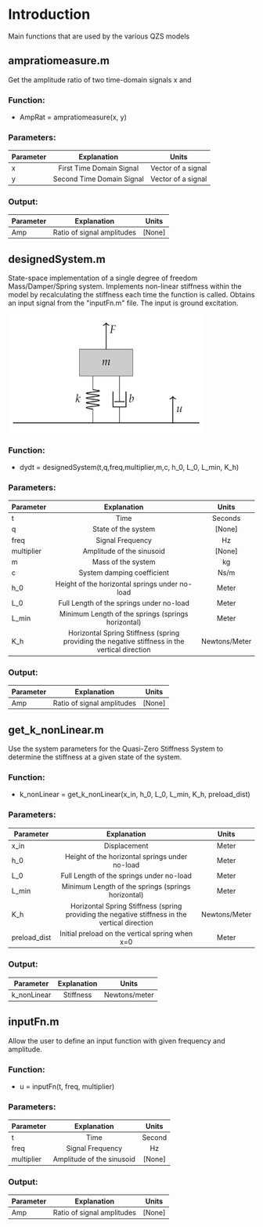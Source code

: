 # Introduction
Main functions that are used by the various QZS models

## ampratiomeasure.m
Get the amplitude ratio of two time-domain signals x and 

### Function: 
* AmpRat = ampratiomeasure(x, y)

### Parameters:

| Parameter     | Explanation               | Units
| ------------- | :-------------:           |:-------------:|
| x             |First Time Domain Signal   | Vector of a signal|
| y             |Second Time Domain Signal  | Vector of a signal|

### Output:
| Parameter     | Explanation               | Units
| ------------- | :-------------:           |:-------------:|
| Amp           | Ratio of signal amplitudes| [None]|

## designedSystem.m
State-space implementation of a single degree of freedom Mass/Damper/Spring system. Implements non-linear stiffness within the model by recalculating the stiffness each time the function is called. Obtains an input signal from the "inputFn.m" file. The input is ground excitation. 

<img src="./SpringForceFuction/Images/SDOFGroundExcitation.PNG" alt="" style="width:400px;"/>

### Function: 
* dydt = designedSystem(t,q,freq,multiplier,m,c, h_0, L_0, L_min, K_h)

### Parameters:

| Parameter     | Explanation               | Units
| ------------- | :-------------:           |:-------------:|
| t             |Time                       | Seconds       |
| q             |State of the system        | [None]        |
| freq          |Signal Frequency           | Hz            |
| multiplier    |Amplitude of the sinusoid  | [None]        |
| m             |Mass of the system         | kg            |
| c             |System damping coefficient | Ns/m          |
|h_0            |Height of the horizontal springs under no-load         |Meter|
|L_0            |Full Length of the springs under no-load               |Meter|
|L_min          |Minimum Length of the springs (springs horizontal)     |Meter|
|K_h            |Horizontal Spring Stiffness (spring providing the negative stiffness in the vertical direction| Newtons/Meter|

### Output:
| Parameter     | Explanation               | Units
| ------------- | :-------------:           |:-------------:|
| Amp           | Ratio of signal amplitudes| [None]|

## get_k_nonLinear.m
Use the system parameters for the Quasi-Zero Stiffness System to determine the stiffness at a given state of the system. 

### Function: 
* k_nonLinear = get_k_nonLinear(x_in, h_0, L_0, L_min, K_h, preload_dist)

### Parameters:

| Parameter     | Explanation | Units
| ------------- | :-------------:                                       |:-------------:|
|x_in           |Displacement                                           | Meter|
|h_0            |Height of the horizontal springs under no-load         |Meter|
|L_0            |Full Length of the springs under no-load               |Meter|
|L_min          |Minimum Length of the springs (springs horizontal)     |Meter|
|K_h            |Horizontal Spring Stiffness (spring providing the negative stiffness in the vertical direction| Newtons/Meter|
|preload_dist   |Initial preload on the vertical spring when x=0        |Meter|


### Output:
| Parameter     | Explanation | Units
| ------------- | :-------------: |:-------------: |
| k_nonLinear   |Stiffness        | Newtons/meter  |

## inputFn.m
Allow the user to define an input function with given frequency and amplitude.

### Function: 
* u = inputFn(t, freq, multiplier)

### Parameters:

| Parameter     | Explanation               | Units
| ------------- | :-------------:           |:-------------:|
| t             |Time                       | Second        |
| freq          |Signal Frequency           | Hz            |
| multiplier    |Amplitude of the sinusoid  | [None]        |

### Output:
| Parameter     | Explanation               | Units
| ------------- | :-------------:           |:-------------:|
| Amp           | Ratio of signal amplitudes| [None]|



